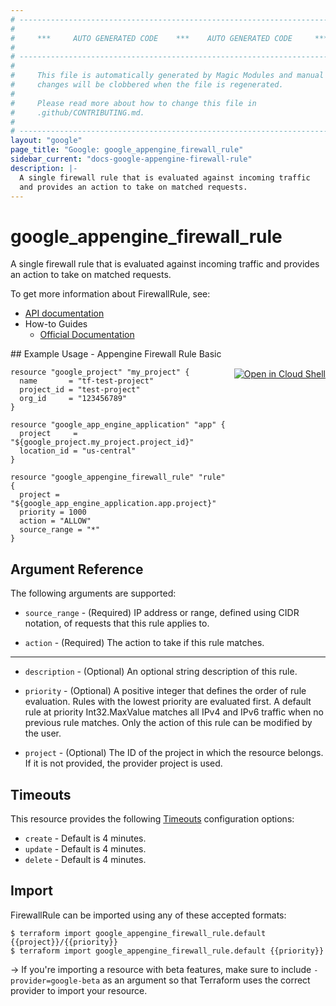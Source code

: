 ```yaml
---
# ----------------------------------------------------------------------------
#
#     ***     AUTO GENERATED CODE    ***    AUTO GENERATED CODE     ***
#
# ----------------------------------------------------------------------------
#
#     This file is automatically generated by Magic Modules and manual
#     changes will be clobbered when the file is regenerated.
#
#     Please read more about how to change this file in
#     .github/CONTRIBUTING.md.
#
# ----------------------------------------------------------------------------
layout: "google"
page_title: "Google: google_appengine_firewall_rule"
sidebar_current: "docs-google-appengine-firewall-rule"
description: |-
  A single firewall rule that is evaluated against incoming traffic
  and provides an action to take on matched requests.
---
```


# google\_appengine\_firewall\_rule

A single firewall rule that is evaluated against incoming traffic
and provides an action to take on matched requests.


To get more information about FirewallRule, see:

* [API documentation](https://cloud.google.com/appengine/docs/admin-api/reference/rest/v1/apps.firewall.ingressRules)
* How-to Guides
    * [Official Documentation](https://cloud.google.com/appengine/docs/standard/python/creating-firewalls#creating_firewall_rules)

<div class = "oics-button" style="float: right; margin: 0 0 -15px">
  <a href="https://console.cloud.google.com/cloudshell/open?cloudshell_git_repo=https%3A%2F%2Fgithub.com%2Fterraform-google-modules%2Fdocs-examples.git&cloudshell_working_dir=appengine_firewall_rule_basic&cloudshell_image=gcr.io%2Fgraphite-cloud-shell-images%2Fterraform%3Alatest&open_in_editor=main.tf&cloudshell_print=.%2Fmotd&cloudshell_tutorial=.%2Ftutorial.md" target="_blank">
    <img alt="Open in Cloud Shell" src="//gstatic.com/cloudssh/images/open-btn.svg" style="max-height: 44px; margin: 32px auto; max-width: 100%;">
  </a>
</div>
## Example Usage - Appengine Firewall Rule Basic


```hcl
resource "google_project" "my_project" {
  name       = "tf-test-project"
  project_id = "test-project"
  org_id     = "123456789"
}

resource "google_app_engine_application" "app" {
  project     = "${google_project.my_project.project_id}"
  location_id = "us-central"
}

resource "google_appengine_firewall_rule" "rule" {
  project = "${google_app_engine_application.app.project}"
  priority = 1000
  action = "ALLOW"
  source_range = "*"
}
```

## Argument Reference

The following arguments are supported:


* `source_range` -
  (Required)
  IP address or range, defined using CIDR notation, of requests that this rule applies to.

* `action` -
  (Required)
  The action to take if this rule matches.


- - -


* `description` -
  (Optional)
  An optional string description of this rule.

* `priority` -
  (Optional)
  A positive integer that defines the order of rule evaluation.
  Rules with the lowest priority are evaluated first.
  A default rule at priority Int32.MaxValue matches all IPv4 and
  IPv6 traffic when no previous rule matches. Only the action of
  this rule can be modified by the user.
* `project` - (Optional) The ID of the project in which the resource belongs.
    If it is not provided, the provider project is used.



## Timeouts

This resource provides the following
[Timeouts](/docs/configuration/resources.html#timeouts) configuration options:

- `create` - Default is 4 minutes.
- `update` - Default is 4 minutes.
- `delete` - Default is 4 minutes.

## Import

FirewallRule can be imported using any of these accepted formats:

```
$ terraform import google_appengine_firewall_rule.default {{project}}/{{priority}}
$ terraform import google_appengine_firewall_rule.default {{priority}}
```

-> If you're importing a resource with beta features, make sure to include `-provider=google-beta`
as an argument so that Terraform uses the correct provider to import your resource.
